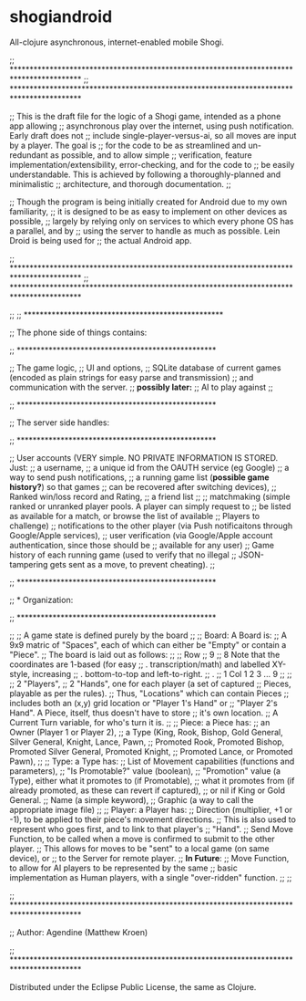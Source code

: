 # shogiandroid

All-clojure asynchronous, internet-enabled mobile Shogi.

;; *****************************************************************************************
;; *****************************************************************************************

;; This is the draft file for the logic of a Shogi game, intended as a phone app allowing
;; asynchronous play over the internet, using push notification.  Early draft does not
;; include single-player-versus-ai, so all moves are input by a player.  The goal is
;; for the code to be as streamlined and un-redundant as possible, and to allow simple
;; verification, feature implementation/extensibility, error-checking, and for the code to
;; be easily understandable.  This is achieved by following a thoroughly-planned and minimalistic
;; architecture, and thorough documentation.
;;

;; Though the program is being initially created for Android due to my own familiarity,
;;      it is designed to be as easy to implement on other devices as possible,
;;      largely by relying only on services to which every phone OS has a parallel, and by
;;      using the server to handle as much as possible. Lein Droid is being used for
;;      the actual Android app.

;; *****************************************************************************************
;; *****************************************************************************************

;;
;; **************************************************

;; The phone side of things contains:

;; **************************************************

;;      The game logic,
;;      UI and options,
;;      SQLite database of current games (encoded as plain strings for easy parse and transmission)
;;      and communication with the server.
;;      **possibly later:**
;;           AI to play against
;;

;; **************************************************

;; The server side handles:

;; **************************************************

;;      User accounts (VERY simple.  NO PRIVATE INFORMATION IS STORED.  Just:
;;                     a username,
;;                     a unique id from the OAUTH service (eg Google)
;;                     a way to send push notifications,
;;                     a running game list (**possible game history?**) so that games
;;                              can be recovered after switching devices),
;;                     Ranked win/loss record and Rating,
;;                     a friend list
;;
;;      matchmaking (simple ranked or unranked player pools.  A player can simply request to
;;                   be listed as available for a match, or browse the list of available
;;                   Players to challenge)
;;      notifications to the other player (via Push notificaitons through Google/Apple services),
;;      user verification (via Google/Apple account authentication, since those should be
;;                         available for any user)
;;      Game history of each running game (used to verify that no illegal
;;                    JSON-tampering gets sent as a move, to prevent cheating).
;;

;; **************************************************

;; * Organization:

;; **************************************************

;;
;; A game state is defined purely by the board
;;
;; Board:  A Board is:
;;         A 9x9 matric of "Spaces", each of which can either be "Empty" or contain a "Piece".
;;               The board is laid out as follows:
;;
;;                 Row
;;                  9
;;                  8                Note that the coordinates are 1-based (for easy
;;                  .                 transcription/math) and labelled XY-style, increasing
;;                  .                 bottom-to-top and left-to-right.
;;                  .
;;                  1  Col 1 2 3 ... 9
;;
;;
;;         2 "Players",
;;         2 "Hands", one for each player (a set of captured
;;         Pieces, playable as per the rules).
;;                Thus, "Locations" which can contain Pieces
;;                includes both an (x,y) grid location or "Player 1's Hand" or
;;                "Player 2's Hand".  A Piece, itself, thus doesn't have to store
;;                it's own location.
;;         A Current Turn variable, for who's turn it is.
;;
;; Piece: a Piece has:
;;        an Owner (Player 1 or Player 2),
;;        a Type (King, Rook, Bishop, Gold General, Silver General, Knight, Lance, Pawn,
;;                Promoted Rook, Promoted Bishop, Promoted Silver General, Promoted Knight,
;;                Promoted Lance, or Promoted Pawn),
;;
;; Type: a Type has:
;;         List of Movement capabilities (functions and parameters),
;;        "Is Promotable?" value (boolean),
;;        "Promotion" value (a Type), either what it promotes to (if Promotable),
;;                  what it promotes from (if already promoted, as these can revert if captured),
;;                  or nil if King or Gold General.
;;         Name (a simple keyword),
;;         Graphic (a way to call the appropriate image file)
;;
;; Player: a Player has:
;;         Direction (multiplier, +1 or -1), to be applied to their piece's movement directions.
;;                    This is also used to represent who goes first, and to link to that player's
;;                    "Hand".
;;         Send Move Function, to be called when a move is confirmed to submit to the other player.
;;                    This allows for moves to be "sent" to a local game (on same device), or
;;                    to the Server for remote player.
;;         **In Future**:
;;                Move Function, to allow for AI players to be represented by the same
;;                basic implementation as Human players, with a single "over-ridden" function.
;;
;;

;; *****************************************************************************************

;; Author: Agendine (Matthew Kroen)

;; *****************************************************************************************

Distributed under the Eclipse Public License, the same as Clojure.
